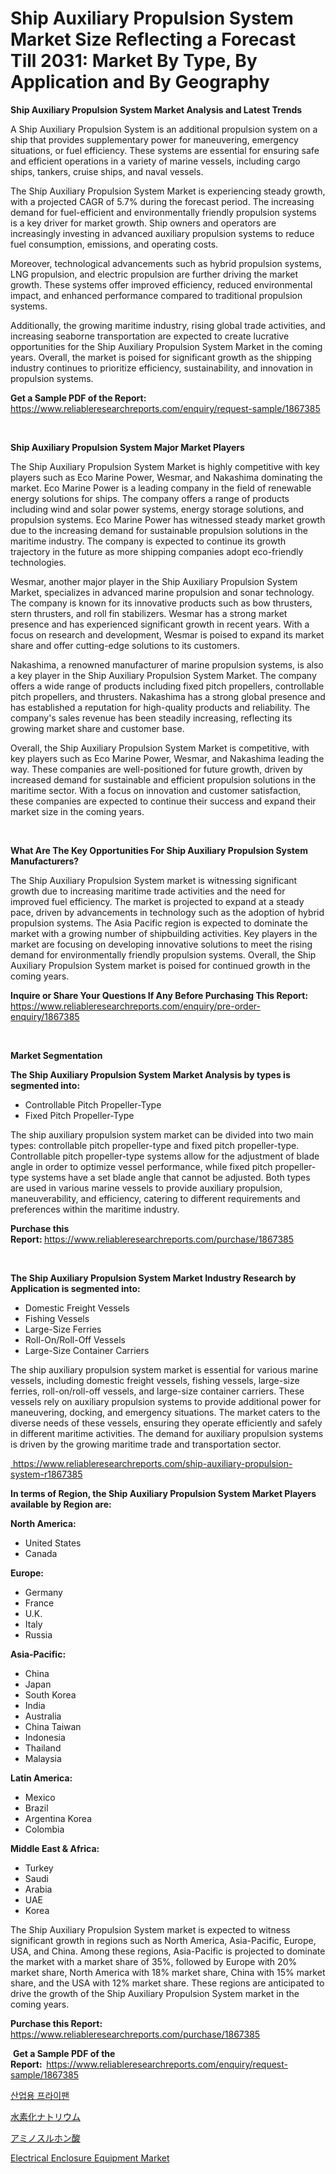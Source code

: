 <p><h1>Ship Auxiliary Propulsion System Market Size Reflecting a Forecast Till 2031: Market By Type, By Application and By Geography</h1></p><p><strong>Ship Auxiliary Propulsion System Market Analysis and Latest Trends</strong></p>
<p><p>A Ship Auxiliary Propulsion System is an additional propulsion system on a ship that provides supplementary power for maneuvering, emergency situations, or fuel efficiency. These systems are essential for ensuring safe and efficient operations in a variety of marine vessels, including cargo ships, tankers, cruise ships, and naval vessels.</p><p>The Ship Auxiliary Propulsion System Market is experiencing steady growth, with a projected CAGR of 5.7% during the forecast period. The increasing demand for fuel-efficient and environmentally friendly propulsion systems is a key driver for market growth. Ship owners and operators are increasingly investing in advanced auxiliary propulsion systems to reduce fuel consumption, emissions, and operating costs.</p><p>Moreover, technological advancements such as hybrid propulsion systems, LNG propulsion, and electric propulsion are further driving the market growth. These systems offer improved efficiency, reduced environmental impact, and enhanced performance compared to traditional propulsion systems.</p><p>Additionally, the growing maritime industry, rising global trade activities, and increasing seaborne transportation are expected to create lucrative opportunities for the Ship Auxiliary Propulsion System Market in the coming years. Overall, the market is poised for significant growth as the shipping industry continues to prioritize efficiency, sustainability, and innovation in propulsion systems.</p></p>
<p><strong>Get a Sample PDF of the Report:&nbsp;</strong> <a href="https://www.reliableresearchreports.com/enquiry/request-sample/1867385">https://www.reliableresearchreports.com/enquiry/request-sample/1867385</a></p>
<p>&nbsp;</p>
<p><strong>Ship Auxiliary Propulsion System Major Market Players</strong></p>
<p><p>The Ship Auxiliary Propulsion System Market is highly competitive with key players such as Eco Marine Power, Wesmar, and Nakashima dominating the market. Eco Marine Power is a leading company in the field of renewable energy solutions for ships. The company offers a range of products including wind and solar power systems, energy storage solutions, and propulsion systems. Eco Marine Power has witnessed steady market growth due to the increasing demand for sustainable propulsion solutions in the maritime industry. The company is expected to continue its growth trajectory in the future as more shipping companies adopt eco-friendly technologies.</p><p>Wesmar, another major player in the Ship Auxiliary Propulsion System Market, specializes in advanced marine propulsion and sonar technology. The company is known for its innovative products such as bow thrusters, stern thrusters, and roll fin stabilizers. Wesmar has a strong market presence and has experienced significant growth in recent years. With a focus on research and development, Wesmar is poised to expand its market share and offer cutting-edge solutions to its customers.</p><p>Nakashima, a renowned manufacturer of marine propulsion systems, is also a key player in the Ship Auxiliary Propulsion System Market. The company offers a wide range of products including fixed pitch propellers, controllable pitch propellers, and thrusters. Nakashima has a strong global presence and has established a reputation for high-quality products and reliability. The company's sales revenue has been steadily increasing, reflecting its growing market share and customer base.</p><p>Overall, the Ship Auxiliary Propulsion System Market is competitive, with key players such as Eco Marine Power, Wesmar, and Nakashima leading the way. These companies are well-positioned for future growth, driven by increased demand for sustainable and efficient propulsion solutions in the maritime sector. With a focus on innovation and customer satisfaction, these companies are expected to continue their success and expand their market size in the coming years.</p></p>
<p>&nbsp;</p>
<p><strong>What Are The Key Opportunities For Ship Auxiliary Propulsion System Manufacturers?</strong></p>
<p><p>The Ship Auxiliary Propulsion System market is witnessing significant growth due to increasing maritime trade activities and the need for improved fuel efficiency. The market is projected to expand at a steady pace, driven by advancements in technology such as the adoption of hybrid propulsion systems. The Asia Pacific region is expected to dominate the market with a growing number of shipbuilding activities. Key players in the market are focusing on developing innovative solutions to meet the rising demand for environmentally friendly propulsion systems. Overall, the Ship Auxiliary Propulsion System market is poised for continued growth in the coming years.</p></p>
<p><strong>Inquire or Share Your Questions If Any Before Purchasing This Report:</strong> <a href="https://www.reliableresearchreports.com/enquiry/pre-order-enquiry/1867385">https://www.reliableresearchreports.com/enquiry/pre-order-enquiry/1867385</a></p>
<p>&nbsp;</p>
<p><strong>Market Segmentation</strong></p>
<p><strong>The Ship Auxiliary Propulsion System Market Analysis by types is segmented into:</strong></p>
<p><ul><li>Controllable Pitch Propeller-Type</li><li>Fixed Pitch Propeller-Type</li></ul></p>
<p><p>The ship auxiliary propulsion system market can be divided into two main types: controllable pitch propeller-type and fixed pitch propeller-type. Controllable pitch propeller-type systems allow for the adjustment of blade angle in order to optimize vessel performance, while fixed pitch propeller-type systems have a set blade angle that cannot be adjusted. Both types are used in various marine vessels to provide auxiliary propulsion, maneuverability, and efficiency, catering to different requirements and preferences within the maritime industry.</p></p>
<p><strong>Purchase this Report:&nbsp;</strong><a href="https://www.reliableresearchreports.com/purchase/1867385">https://www.reliableresearchreports.com/purchase/1867385</a></p>
<p>&nbsp;</p>
<p><strong>The Ship Auxiliary Propulsion System Market Industry Research by Application is segmented into:</strong></p>
<p><ul><li>Domestic Freight Vessels</li><li>Fishing Vessels</li><li>Large-Size Ferries</li><li>Roll-On/Roll-Off Vessels</li><li>Large-Size Container Carriers</li></ul></p>
<p><p>The ship auxiliary propulsion system market is essential for various marine vessels, including domestic freight vessels, fishing vessels, large-size ferries, roll-on/roll-off vessels, and large-size container carriers. These vessels rely on auxiliary propulsion systems to provide additional power for maneuvering, docking, and emergency situations. The market caters to the diverse needs of these vessels, ensuring they operate efficiently and safely in different maritime activities. The demand for auxiliary propulsion systems is driven by the growing maritime trade and transportation sector.</p></p>
<p><a href="https://www.reliableresearchreports.com/ship-auxiliary-propulsion-system-r1867385">&nbsp;https://www.reliableresearchreports.com/ship-auxiliary-propulsion-system-r1867385</a></p>
<p><strong>In terms of Region, the Ship Auxiliary Propulsion System Market Players available by Region are:</strong></p>
<p>
    <p> <strong> North America: </strong>
        <ul>
            <li>United States</li>
            <li>Canada</li>
        </ul>
        </p> 
    <p> <strong> Europe: </strong>
        <ul>
            <li>Germany</li>
            <li>France</li>
            <li>U.K.</li>
            <li>Italy</li>
            <li>Russia</li>
        </ul>
        </p> 
    <p> <strong> Asia-Pacific: </strong>
        <ul>
            <li>China</li>
            <li>Japan</li>
            <li>South Korea</li>
            <li>India</li>
            <li>Australia</li>
            <li>China Taiwan</li>
            <li>Indonesia</li>
            <li>Thailand</li>
            <li>Malaysia</li>
        </ul>
        </p> 
    <p> <strong> Latin America: </strong>
        <ul>
            <li>Mexico</li>
            <li>Brazil</li>
            <li>Argentina Korea</li>
            <li>Colombia</li>
        </ul>
        </p> 
    <p> <strong> Middle East & Africa: </strong>
        <ul>
            <li>Turkey</li>
            <li>Saudi</li>
            <li>Arabia</li>
            <li>UAE</li>
            <li>Korea</li>
        </ul>
    </p>
    </p>
<p><p>The Ship Auxiliary Propulsion System market is expected to witness significant growth in regions such as North America, Asia-Pacific, Europe, USA, and China. Among these regions, Asia-Pacific is projected to dominate the market with a market share of 35%, followed by Europe with 20% market share, North America with 18% market share, China with 15% market share, and the USA with 12% market share. These regions are anticipated to drive the growth of the Ship Auxiliary Propulsion System market in the coming years.</p></p>
<p><strong>Purchase this Report: </strong><a href="https://www.reliableresearchreports.com/purchase/1867385">https://www.reliableresearchreports.com/purchase/1867385</a></p>
<p>&nbsp;<strong>Get a Sample PDF of the Report:&nbsp;&nbsp;</strong><a href="https://www.reliableresearchreports.com/enquiry/request-sample/1867385">https://www.reliableresearchreports.com/enquiry/request-sample/1867385</a></p>
<p><strong></strong></p>
<p><p><a href="https://github.com/wallacBahrtyinger567686/Market-Research-Report-List-1/blob/main/322530139923.md">산업용 프라이팬</a></p><p><a href="https://github.com/kegley4963/Market-Research-Report-List-1/blob/main/923075043383.md">水素化ナトリウム</a></p><p><a href="https://github.com/FrancoWeber2023/Market-Research-Report-List-1/blob/main/301655143384.md">アミノスルホン酸</a></p><p><a href="https://github.com/Sarissaschmalingtr6fz2739/Market-Research-Report-List-2/blob/main/electrical-enclosure-equipment-market.md">Electrical Enclosure Equipment Market</a></p></p>